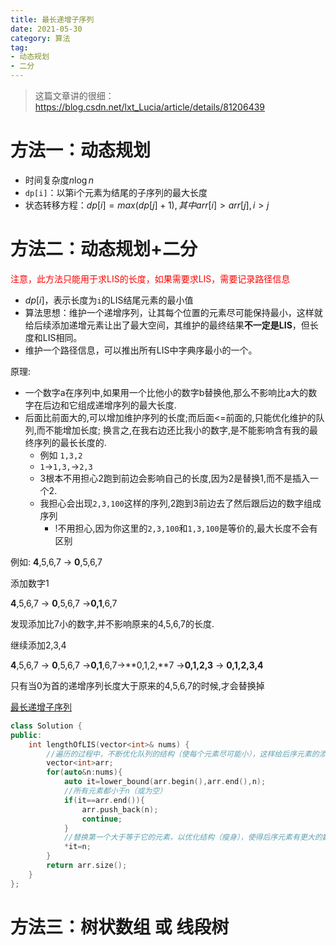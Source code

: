 ```yaml
---
title: 最长递增子序列
date: 2021-05-30
category: 算法
tag:
- 动态规划
- 二分
---
```


> 这篇文章讲的很细：https://blog.csdn.net/lxt_Lucia/article/details/81206439
# 方法一：动态规划
- 时间复杂度$n\log{n}$
- `dp[i]`：以第i个元素为结尾的子序列的最大长度
- 状态转移方程：$dp[i]=max( dp[j]+1), 其中arr[i]>arr[j], i>j$

# 方法二：动态规划+二分
<font color='red'>注意，此方法只能用于求LIS的长度，如果需要求LIS，需要记录路径信息</font>

- $dp[i]$，表示长度为`i`的LIS结尾元素的最小值
- 算法思想：维护一个递增序列，让其每个位置的元素尽可能保持最小，这样就给后续添加递增元素让出了最大空间，其维护的最终结果**不一定是LIS**，但长度和LIS相同。
- 维护一个路径信息，可以推出所有LIS中字典序最小的一个。

原理: 

- 一个数字a在序列中,如果用一个比他小的数字b替换他,那么不影响比a大的数字在后边和它组成递增序列的最大长度.
- 后面比前面大的,可以增加维护序列的长度;而后面<=前面的,只能优化维护的队列,而不能增加长度; 换言之,在我右边还比我小的数字,是不能影响含有我的最终序列的最长长度的.
  - 例如 `1,3,2`
  - `1`->`1,3,`->`2,3`
  - 3根本不用担心2跑到前边会影响自己的长度,因为2是替换1,而不是插入一个2.
  - 我担心会出现`2,3,100`这样的序列,2跑到3前边去了然后跟后边的数字组成序列
    - !不用担心,因为你这里的`2,3,100`和`1,3,100`是等价的,最大长度不会有区别

例如: **4**,5,6,7 -> **0**,5,6,7

添加数字1

**4**,5,6,7 -> **0**,5,6,7 ->**0,1**,6,7

发现添加比7小的数字,并不影响原来的4,5,6,7的长度. 

继续添加2,3,4

**4**,5,6,7 -> **0**,5,6,7 ->**0,1**,6,7->**0,1,2,**7 ->**0,1,2,3** -> **0,1,2,3,4**

只有当0为首的递增序列长度大于原来的4,5,6,7的时候,才会替换掉



[最长递增子序列](https://leetcode-cn.com/problems/longest-increasing-subsequence/)

```cpp
class Solution {
public:
    int lengthOfLIS(vector<int>& nums) {
        //遍历的过程中，不断优化队列的结构（使每个元素尽可能小），这样给后序元素的添加提供了遍历
        vector<int>arr;
        for(auto&n:nums){
            auto it=lower_bound(arr.begin(),arr.end(),n);
            //所有元素都小于n（或为空）
            if(it==arr.end()){
                arr.push_back(n);
                continue;
            }
            //替换第一个大于等于它的元素，以优化结构（瘦身），使得后序元素有更大的数字空间来进栈
            *it=n;
        }
        return arr.size();
    }
};
```
# 方法三：树状数组 或 线段树